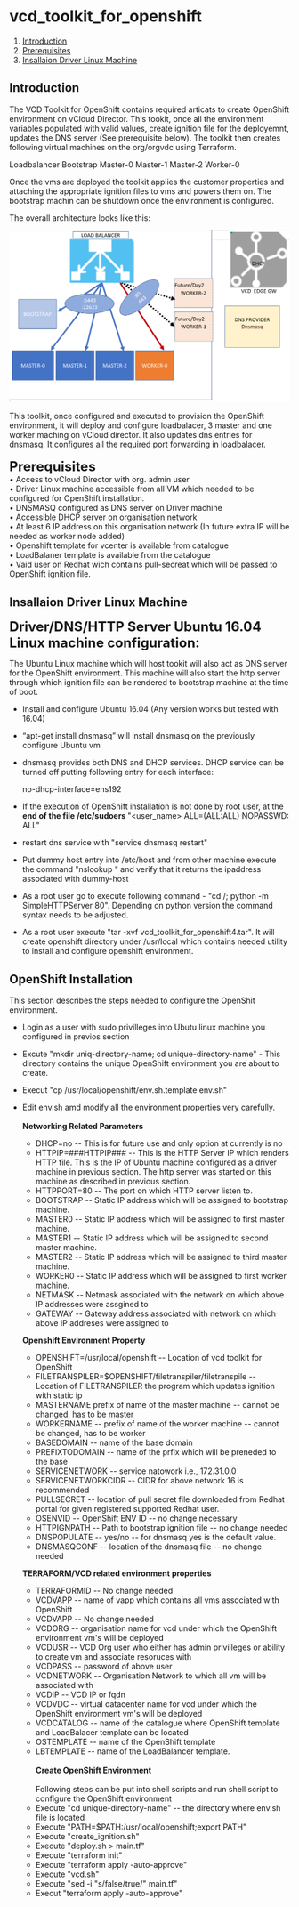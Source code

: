 # vcd_toolkit_for_openshift
1.  [Introduction](#introduction)
2.  [Prerequisites](#Prerequisites)
3.  [Insallaion Driver Linux Machine](#)

## Introduction
The VCD Toolkit for OpenShift contains required articats to create OpenShift environment on vCloud Director. This tookit, once all the environment variables populated with valid values, create ignition file for the deployemnt, updates the DNS server (See prerequisite below). The toolkit then creates following virtual machines on the org/orgvdc using Terraform.

Loadbalancer
Bootstrap 
Master-0 
Master-1
Master-2
Worker-0

Once the vms are deployed the toolkit applies the customer properties and attaching the appropriate ignition files to vms and powers them on. The bootstrap machin can be shutdown once the environment is configured.

The overall architecture looks like this:
<p align="center">
<img alt="st-v2" src="Images/Arch.png"/>
</p>
This toolkit, once configured and executed to provision the OpenShift environment, it will deploy and configure loadbalacer, 3 master and one worker maching on vCloud director. It also updates dns entries for dnsmasq. It configures all the required port forwarding in loadbalacer. 
<br></br>
<font size="+2">
<b>Prerequisites</b>
</font>
<br/>
  •	Access to vCloud Director with org. admin user
  <br/>
  •	Driver Linux machine accessible from all VM which needed to be configured for OpenShift installation.
  <br/>
  •	DNSMASQ configured as DNS server on Driver machine
  <br/>
  •	Accessible DHCP server on organisation network 
  <br/>
  •	At least 6 IP address on this organisation network (In future extra IP will be needed as worker node added)
  <br/>
  •	Openshift template for vcenter is available from catalogue
  <br/>
  •	LoadBalaner template is available from the catalogue
  <br/>
  •	Vaid user on Redhat wich contains pull-secreat which will be passed to OpenShift ignition file.
  <br/>

## Insallaion Driver Linux Machine
<b>
  <font size="+2">
Driver/DNS/HTTP Server Ubuntu 16.04 Linux machine configuration:
  </font>
</b>

 The Ubuntu Linux machine which will host tookit will also act as DNS server for the OpenShift environment. This machine will also start the http server through which ignition file can be rendered to bootstrap machine at the time of boot.

 * Install and configure Ubuntu 16.04 (Any version works but tested with 16.04)
 * “apt-get install dnsmasq”   will install dnsmasq on the previously configure Ubuntu vm
 * dnsmasq provides both DNS and DHCP services. DHCP service can be turned off putting following entry for each interface:

   no-dhcp-interface=ens192
  
 * If the execution of OpenShift installation is not done by root user, at the <b>end of the file /etc/sudoers </b>"<user_name>  ALL=(ALL:ALL) NOPASSWD: ALL" 
 * restart dns service with "service  dnsmasq restart"
 * Put dummy host entry into /etc/host and from other machine execute the command "nslookup <dummy-host> <dns-ip-address>" and verify that it returns the ipaddress associated with dummy-host
 * As a root user go to execute following command - "cd /; python -m SimpleHTTPServer 80". Depending on python version the command syntax needs to be adjusted. 
 * As a root user execute "tar -xvf vcd_toolkit_for_openshift4.tar". It will create openshift directory under /usr/local which contains needed utility to install and configure openshift environment.

## OpenShift Installation

This section describes the steps needed to configure the OpenShit environment.

* Login as a user with sudo privilleges into Ubutu linux machine you configured in previos section
* Excute "mkdir uniq-directory-name; cd unique-directory-name" -  This directory contains the unique OpenShift environment you are about to create.
* Execut "cp /usr/local/openshift/env.sh.template env.sh"
* Edit env.sh amd modify all the environment properties very carefully.
  <br></br>
  <b> Networking Related Parameters</b>
   - DHCP=no -- This is for future use and only option at currently is no
   - HTTPIP=###HTTPIP### -- This is the HTTP Server IP which renders HTTP file. This is the IP of Ubuntu machine configured as a driver machine in previous section. The http server was started on this machine as described in previous section.
   - HTTPPORT=80 -- The port on which HTTP server listen to.  
   - BOOTSTRAP -- Static IP address which will be assigned to bootstrap machine. 
   - MASTER0 -- Static IP address which will be assigned to first master  machine. 
   - MASTER1 -- Static IP address which will be assigned to second  master  machine. 
   - MASTER2 -- Static IP address which will be assigned to third master  machine. 
   - WORKER0 -- Static IP address which will be assigned to first worker  machine. 
   - NETMASK -- Netmask associated with the network on which above IP addresses were assgined to
   - GATEWAY -- Gateway address associated with network on which above IP addreses were assigned to 
  
  <b> Openshift Environment Property </b>
  
   - OPENSHIFT=/usr/local/openshift  -- Location of vcd toolkit for OpenShift
   - FILETRANSPILER=$OPENSHIFT/filetranspiler/filetranspile -- Location of FILETRANSPILER the program which updates ignition with static ip
   - MASTERNAME  prefix of name of the master machine -- cannot be changed, has to be master
   - WORKERNAME -- prefix of name of the worker machine -- cannot be changed, has to be worker
   - BASEDOMAIN --  name of the base domain
   - PREFIXTODOMAIN -- name of the prfix which will be preneded to the base
   - SERVICENETWORK -- service natowork i.e., 172.31.0.0
   - SERVICENETWORKCIDR -- CIDR for above network 16 is recommended
   - PULLSECRET -- location of pull secret file downloaded from Redhat portal for given registered supported Redhat user.
   - OSENVID -- OpenShift ENV ID -- no change necessary
   - HTTPIGNPATH -- Path to bootstrap ignition file -- no change needed
   - DNSPOPULATE -- yes/no -- for dnsmasq yes is the default value. 
   - DNSMASQCONF -- location of the dnsmasq file -- no change needed
   
  <b> TERRAFORM/VCD related environment properties </b>
   - TERRAFORMID -- No change needed
   - VCDVAPP -- name of vapp which contains all vms associated with OpenShift
   - VCDVAPP -- No change needed 
   - VCDORG -- organisation name for vcd under which the OpenShift environment vm's will be deployed
   - VCDUSR -- VCD Org user who either has admin privilleges or ability  to create vm and associate resoruces with
   - VCDPASS -- password of above user
   - VCDNETWORK -- Organisation Network to which all vm will be associated with
   - VCDIP -- VCD IP or fqdn
   - VCDVDC -- virtual datacenter name for vcd under which the OpenShift environment vm's will be deployed
   - VCDCATALOG -- name of the catalogue where OpenShift template and LoadBalacer template can be located
   - OSTEMPLATE -- name of the OpenShift template
   - LBTEMPLATE -- name of the LoadBalancer template. 
   <br></br>
   <b>Create OpenShift Environment</b>
   <br></br>
    Following steps can be put into shell scripts and run shell script to configure the OpenShift environment
    - Execute "cd unique-directory-name" -- the directory where env.sh file is located
    - Execute "PATH=$PATH:/usr/local/openshift;export PATH"
    - Execute "create_ignition.sh"
    - Execute "deploy.sh > main.tf"
    - Execute "terraform init"
    - Execute "terraform apply -auto-approve"
    - Execute "vcd.sh"
    - Execute "sed -i "s/false/true/" main.tf"
    - Execut "terraform apply -auto-approve" 
   
  
  



